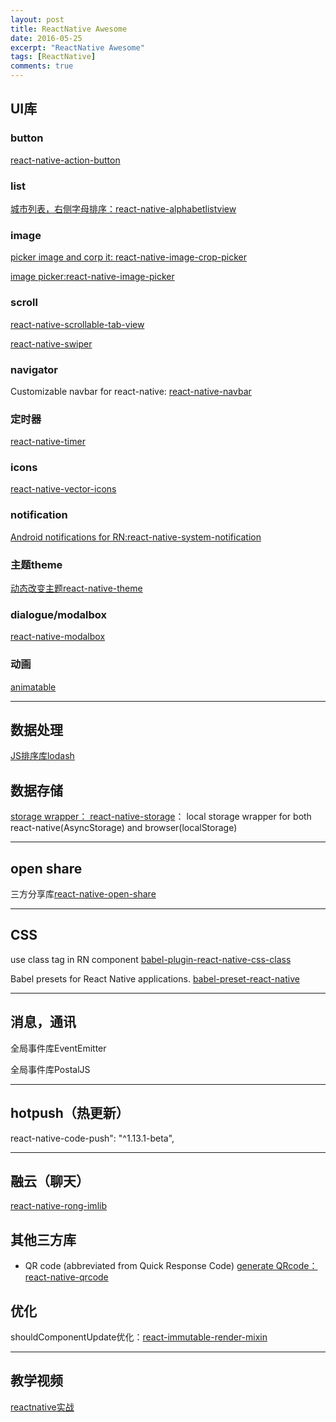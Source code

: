 ```yaml
---
layout: post
title: ReactNative Awesome
date: 2016-05-25
excerpt: "ReactNative Awesome"
tags: [ReactNative]
comments: true
---
```



## UI库

### button
[react-native-action-button](https://github.com/mastermoo/react-native-action-button) 

### list
[城市列表，右侧字母排序：react-native-alphabetlistview](https://github.com/sunnylqm/react-native-alphabetlistview)

    
### image
[picker image and corp it: react-native-image-crop-picker](https://github.com/ivpusic/react-native-image-crop-picker)

[image picker:react-native-image-picker](https://github.com/marcshilling/react-native-image-picker)


### scroll 
[react-native-scrollable-tab-view](https://github.com/leecade/react-native-swiper)

[react-native-swiper](https://github.com/leecade/react-native-swiper)

### navigator
Customizable navbar for react-native: [react-native-navbar](https://github.com/react-native-community/react-native-navbar)

### 定时器
[react-native-timer](https://github.com/fractaltech/react-native-timer)

### icons
[react-native-vector-icons](https://github.com/oblador/react-native-vector-icons)

### notification
[Android notifications for RN:react-native-system-notification](https://github.com/Neson/react-native-system-notification.git)

### 主题theme
[动态改变主题react-native-theme](https://github.com/apentle/react-native-theme)

### dialogue/modalbox
[react-native-modalbox](https://github.com/maxs15/react-native-modalbox)

### 动画
[animatable ](https://github.com/oblador/react-native-animatable)

---
## 数据处理

[JS排序库lodash ](https://lodash.com/docs#matches)

## 数据存储
[storage wrapper： react-native-storage](https://github.com/sunnylqm/react-native-storage)：
local storage wrapper for both react-native(AsyncStorage) and browser(localStorage)

--- 
## open share
三方分享库[react-native-open-share](https://github.com/mozillo/react-native-open-share.git)


---
## CSS
use class tag in RN component [babel-plugin-react-native-css-class](https://github.com/apentle/babel-plugin-react-native-css-class)

Babel presets for React Native applications. [babel-preset-react-native](https://github.com/facebook/react-native/tree/master/babel-preset)

---
## 消息，通讯
全局事件库EventEmitter

全局事件库PostalJS 

---
## hotpush（热更新）
react-native-code-push": "^1.13.1-beta",

---
## 融云（聊天）
[react-native-rong-imlib](git+https://github.com/reactnativecn/react-native-rong-imlib.git)


## 其他三方库
- QR code (abbreviated from Quick Response Code) 
[generate QRcode： react-native-qrcode](https://github.com/cssivision/react-native-qrcode)

## 优化
shouldComponentUpdate优化：[react-immutable-render-mixin](https://github.com/jurassix/react-immutable-render-mixin)


---
## 教学视频

[reactnative实战](http://www.reactnative.vip/forum.php?mod=forumdisplay&fid=38&filter=typeid&typeid=8)
